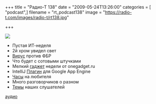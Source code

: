 +++
title = "Радио-Т 138"
date = "2009-05-24T13:26:00"
categories = [ "podcast",]
filename = "rt_podcast138"
image = "https://radio-t.com/images/radio-t/rt138.jpg"

+++

![](https://radio-t.com/images/radio-t/rt138.jpg)

- Пустая ИТ-неделя
- 2й хром увидел свет
- [Вирус](http://soft.compulenta.ru/428055/) против ФБР
- Что будет с сотовыми штучками
- Мелкий [гаджет](http://onegadget.ru/og/3857) недели от onegadget.ru
- IntelliJ [Плагин](http://maxheapsize.com/2009/05/08/jetbrains-released-a-google-app-engine-plugin-for-intellij/) для Google App Engine
- [Часы](http://www.engadget.com/2009/05/18/phosphor-intros-new-line-of-curved-e-ink-watches/) на любителя
- Много разговорчиков о разном
- [Темы](http://radio-t.com/temi_dlja_vipuskov/temy-dlya-138/) наших слушателей


[аудио](https://cdn.radio-t.com/rt_podcast138.mp3)
<audio src="https://cdn.radio-t.com/rt_podcast138.mp3" preload="none"></audio>